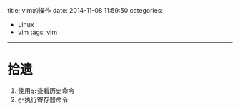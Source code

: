 title: vim的操作
date: 2014-11-08 11:59:50
categories:
- Linux
- vim
tags: vim
---

拾遗
===

1. 使用`q:`查看历史命令
2. `@*`执行寄存器命令
